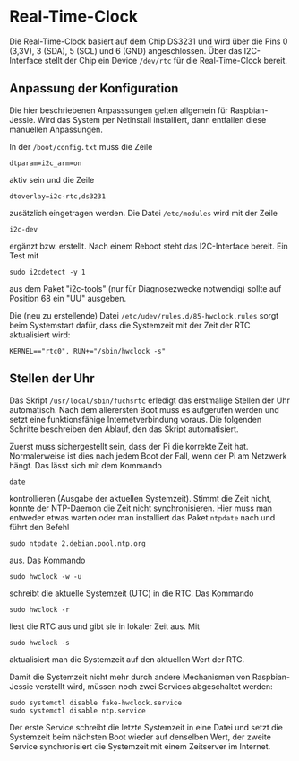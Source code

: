 Real-Time-Clock
===============

Die Real-Time-Clock basiert auf dem Chip DS3231 und wird über die Pins 0 (3,3V),
3 (SDA), 5 (SCL) und 6 (GND) angeschlossen. Über das I2C-Interface stellt
der Chip ein Device `/dev/rtc` für die Real-Time-Clock bereit.


Anpassung der Konfiguration
---------------------------

Die hier beschriebenen Anpasssungen gelten allgemein für Raspbian-Jessie.
Wird das System per Netinstall installiert, dann entfallen diese manuellen
Anpassungen.

In der `/boot/config.txt` muss die Zeile

    dtparam=i2c_arm=on

aktiv sein und die Zeile

    dtoverlay=i2c-rtc,ds3231

zusätzlich eingetragen werden. Die Datei `/etc/modules` wird mit der
Zeile

    i2c-dev

ergänzt bzw. erstellt. Nach einem Reboot steht das I2C-Interface bereit. 
Ein Test mit

    sudo i2cdetect -y 1

aus dem Paket "i2c-tools" (nur für Diagnosezwecke notwendig) sollte auf
Position 68 ein "UU" ausgeben.

Die (neu zu erstellende) Datei `/etc/udev/rules.d/85-hwclock.rules`
sorgt beim Systemstart dafür, dass die Systemzeit mit der Zeit der
RTC aktualisiert wird:

    KERNEL=="rtc0", RUN+="/sbin/hwclock -s"


Stellen der Uhr
---------------

Das Skript `/usr/local/sbin/fuchsrtc` erledigt das erstmalige Stellen
der Uhr automatisch. Nach dem allerersten
Boot muss es aufgerufen werden und setzt eine funktionsfähige
Internetverbindung voraus. Die folgenden Schritte beschreiben den
Ablauf, den das Skript automatisiert.

Zuerst muss sichergestellt sein, dass der Pi die korrekte Zeit hat. Normalerweise
ist dies nach jedem Boot der Fall, wenn der Pi am Netzwerk hängt. Das lässt
sich mit dem Kommando

    date

kontrollieren (Ausgabe der aktuellen Systemzeit). Stimmt die Zeit nicht,
konnte der NTP-Daemon die Zeit nicht synchronisieren. Hier muss man entweder
etwas warten oder man installiert das Paket `ntpdate` nach und führt den
Befehl

    sudo ntpdate 2.debian.pool.ntp.org

aus. Das Kommando

    sudo hwclock -w -u

schreibt die aktuelle Systemzeit (UTC) in die RTC. Das Kommando

    sudo hwclock -r

liest die RTC aus und gibt sie in lokaler Zeit aus. Mit

    sudo hwclock -s

aktualisiert man die Systemzeit auf den aktuellen Wert der RTC.

Damit die Systemzeit nicht mehr durch andere Mechanismen von Raspbian-Jessie
verstellt wird, müssen noch zwei Services abgeschaltet werden:

    sudo systemctl disable fake-hwclock.service
    sudo systemctl disable ntp.service

Der erste Service schreibt die letzte Systemzeit in eine Datei und setzt
die Systemzeit beim nächsten Boot wieder auf denselben Wert, der zweite
Service synchronisiert die Systemzeit mit einem Zeitserver im Internet.
